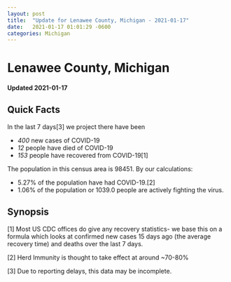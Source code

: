 ```yaml
---
layout: post
title:  "Update for Lenawee County, Michigan - 2021-01-17"
date:   2021-01-17 01:01:29 -0600
categories: Michigan
---
```


# Lenawee County, Michigan
#### Updated 2021-01-17

## Quick Facts

In the last 7 days[3] we project there have been
- *400* new cases of COVID-19
- *12* people have died of COVID-19
- *153* people have recovered from COVID-19[1]

The population in this census area is 98451. By our calculations:
- 5.27% of the population have had COVID-19.[2]
- 1.06% of the population or 1039.0 people are actively fighting the virus.

## Synopsis




[1] Most US CDC offices do give any recovery statistics- we base this on a formula which looks at confirmed new cases
15 days ago (the average recovery time) and deaths over the last 7 days.

[2] Herd Immunity is thought to take effect at around ~70-80%

[3] Due to reporting delays, this data may be incomplete.
 
    
